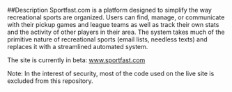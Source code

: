 ##Description
Sportfast.com is a platform designed to simplify the way recreational sports are organized.  Users can find, manage, or communicate with their pickup games and league teams as well as track their own stats and the activity of other players in their area.  The system takes much of the primitive nature of recreational sports (email lists, needless texts) and replaces it with a streamlined automated system.

The site is currently in beta: <a href='http://www.sportfast.com'>www.sportfast.com</a>

Note: In the interest of security, most of the code used on the live site is excluded from this repository.
